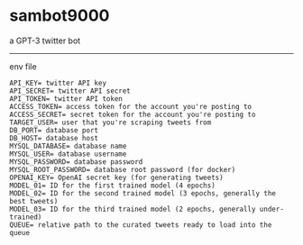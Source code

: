 # sambot9000

a GPT-3 twitter bot

---

env file

    API_KEY= twitter API key
    API_SECRET= twitter API secret
    API_TOKEN= twitter API token
    ACCESS_TOKEN= access token for the account you're posting to
    ACCESS_SECRET= secret token for the account you're posting to
    TARGET_USER= user that you're scraping tweets from
    DB_PORT= database port
    DB_HOST= database host
    MYSQL_DATABASE= database name
    MYSQL_USER= database username
    MYSQL_PASSWORD= database password
    MYSQL_ROOT_PASSWORD= database root password (for docker)
    OPENAI_KEY= OpenAI secret key (for generating tweets)
    MODEL_01= ID for the first trained model (4 epochs)
    MODEL_02= ID for the second trained model (3 epochs, generally the best tweets)
    MODEL_03= ID for the third trained model (2 epochs, generally under-trained)
    QUEUE= relative path to the curated tweets ready to load into the queue
